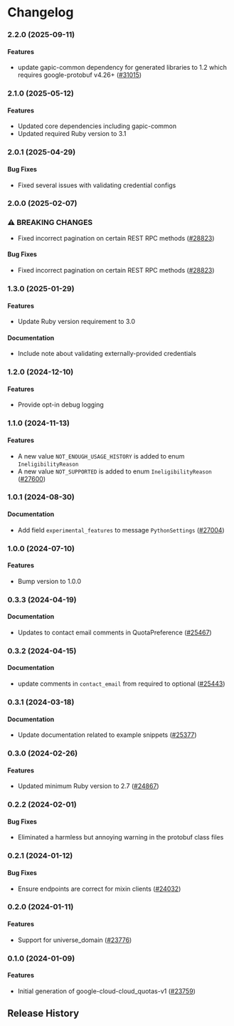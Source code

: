 # Changelog

### 2.2.0 (2025-09-11)

#### Features

* update gapic-common dependency for generated libraries to 1.2 which requires google-protobuf v4.26+ ([#31015](https://github.com/googleapis/google-cloud-ruby/issues/31015)) 

### 2.1.0 (2025-05-12)

#### Features

* Updated core dependencies including gapic-common 
* Updated required Ruby version to 3.1 

### 2.0.1 (2025-04-29)

#### Bug Fixes

* Fixed several issues with validating credential configs 

### 2.0.0 (2025-02-07)

### ⚠ BREAKING CHANGES

* Fixed incorrect pagination on certain REST RPC methods ([#28823](https://github.com/googleapis/google-cloud-ruby/issues/28823))

#### Bug Fixes

* Fixed incorrect pagination on certain REST RPC methods ([#28823](https://github.com/googleapis/google-cloud-ruby/issues/28823)) 

### 1.3.0 (2025-01-29)

#### Features

* Update Ruby version requirement to 3.0 
#### Documentation

* Include note about validating externally-provided credentials 

### 1.2.0 (2024-12-10)

#### Features

* Provide opt-in debug logging 

### 1.1.0 (2024-11-13)

#### Features

* A new value `NOT_ENOUGH_USAGE_HISTORY` is added to enum `IneligibilityReason` 
* A new value `NOT_SUPPORTED` is added to enum `IneligibilityReason` ([#27600](https://github.com/googleapis/google-cloud-ruby/issues/27600)) 

### 1.0.1 (2024-08-30)

#### Documentation

* Add field `experimental_features` to message `PythonSettings` ([#27004](https://github.com/googleapis/google-cloud-ruby/issues/27004)) 

### 1.0.0 (2024-07-10)

#### Features

* Bump version to 1.0.0 

### 0.3.3 (2024-04-19)

#### Documentation

* Updates to contact email comments in QuotaPreference ([#25467](https://github.com/googleapis/google-cloud-ruby/issues/25467)) 

### 0.3.2 (2024-04-15)

#### Documentation

* update comments in `contact_email` from required to optional ([#25443](https://github.com/googleapis/google-cloud-ruby/issues/25443)) 

### 0.3.1 (2024-03-18)

#### Documentation

* Update documentation related to example snippets ([#25377](https://github.com/googleapis/google-cloud-ruby/issues/25377)) 

### 0.3.0 (2024-02-26)

#### Features

* Updated minimum Ruby version to 2.7 ([#24867](https://github.com/googleapis/google-cloud-ruby/issues/24867)) 

### 0.2.2 (2024-02-01)

#### Bug Fixes

* Eliminated a harmless but annoying warning in the protobuf class files 

### 0.2.1 (2024-01-12)

#### Bug Fixes

* Ensure endpoints are correct for mixin clients ([#24032](https://github.com/googleapis/google-cloud-ruby/issues/24032)) 

### 0.2.0 (2024-01-11)

#### Features

* Support for universe_domain ([#23776](https://github.com/googleapis/google-cloud-ruby/issues/23776)) 

### 0.1.0 (2024-01-09)

#### Features

* Initial generation of google-cloud-cloud_quotas-v1 ([#23759](https://github.com/googleapis/google-cloud-ruby/issues/23759)) 

## Release History
